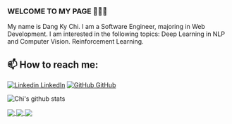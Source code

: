 ### WELCOME TO MY PAGE 👋👋👋
My name is Dang Ky Chi. I am a Software Engineer, majoring in Web Development. I am interested in the following topics: Deep Learning in NLP and Computer Vision. Reinforcement Learning.<br>
## 📫 How to reach me: 

[![Linkedin](https://i.stack.imgur.com/gVE0j.png) LinkedIn](https://www.linkedin.com/in/dan-chi-a3555331a/) [![GitHub](https://i.stack.imgur.com/tskMh.png) GitHub](https://github.com/dangkychi/)

![Chi's github stats](https://github-readme-stats-git-masterrstaa-rickstaa.vercel.app/api?username=dangkychi&show_icons=true&theme=tokyonight&hide=contribs,prs,issues)

<a href="https://github.com/dangkychi/dkc_mvc/">
  <!-- Change the `github-readme-stats.anuraghazra1.vercel.app` to `github-readme-stats.vercel.app`  -->
  <img align="center" src="https://github-readme-stats.anuraghazra1.vercel.app/api/pin/?username=dangkychi&repo=QuickDraw&theme=radical" />
</a>    
<a href="https://github.com/nhanvox/CoffeeShop/">
  <!-- Change the `github-readme-stats.anuraghazra1.vercel.app` to `github-readme-stats.vercel.app`  -->
  <img align="center" src="https://github-readme-stats.anuraghazra1.vercel.app/api/pin/?username=dangkychi&repo=ASCII-generator&theme=merko" />
</a>

<a href="https://github.com/dangkychi/clothesshop_mvc/">
  <!-- Change the `github-readme-stats.anuraghazra1.vercel.app` to `github-readme-stats.vercel.app`  -->
  <img align="center" src="https://github-readme-stats.anuraghazra1.vercel.app/api/pin/?username=dangkychi&repo=Super-mario-bros-A3C-pytorch&theme=gruvbox" />
</a>    
